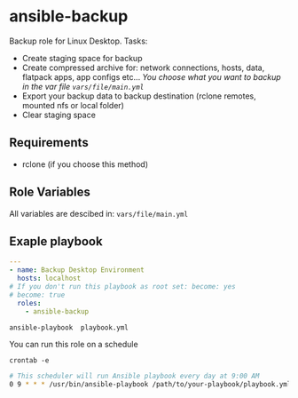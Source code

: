 ansible-backup
=========

Backup role for Linux Desktop. Tasks:
- Create staging space for backup
- Create compressed archive for: network connections, hosts, data, flatpack apps, app configs etc...
  *You choose what you want to backup in the var file `vars/file/main.yml`*
- Export your backup data to backup destination (rclone remotes, mounted nfs or local folder)
- Clear staging space

Requirements
------------

- rclone (if you choose this method)

Role Variables
--------------

All variables are descibed in: `vars/file/main.yml`

Exaple playbook
----------------
```yml
---
- name: Backup Desktop Environment
  hosts: localhost
# If you don't run this playbook as root set: become: yes
# become: true
  roles:
    - ansible-backup
```

```bash
ansible-playbook  playbook.yml
```
You can run this role on a schedule

`crontab -e`
```bash
# This scheduler will run Ansible playbook every day at 9:00 AM
0 9 * * * /usr/bin/ansible-playbook /path/to/your-playbook/playbook.yml
```


